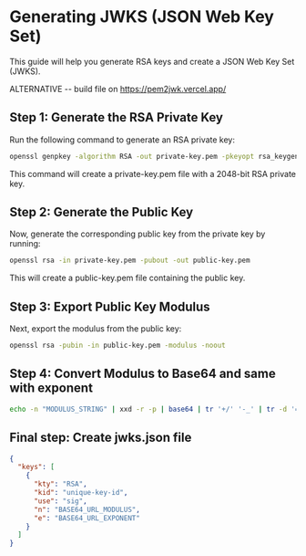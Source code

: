 # Generating JWKS (JSON Web Key Set)

This guide will help you generate RSA keys and create a JSON Web Key Set (JWKS).

ALTERNATIVE -- build file on https://pem2jwk.vercel.app/

## Step 1: Generate the RSA Private Key

Run the following command to generate an RSA private key:

```bash
openssl genpkey -algorithm RSA -out private-key.pem -pkeyopt rsa_keygen_bits:2048
```
This command will create a private-key.pem file with a 2048-bit RSA private key.

## Step 2: Generate the Public Key
Now, generate the corresponding public key from the private key by running:

```bash
openssl rsa -in private-key.pem -pubout -out public-key.pem
```
This will create a public-key.pem file containing the public key.

## Step 3: Export Public Key Modulus
Next, export the modulus from the public key:

```bash
openssl rsa -pubin -in public-key.pem -modulus -noout
```

## Step 4: Convert Modulus to Base64 and same with exponent

```bash
echo -n "MODULUS_STRING" | xxd -r -p | base64 | tr '+/' '-_' | tr -d '='
```

## Final step: Create jwks.json file

```json
{
  "keys": [
    {
      "kty": "RSA",
      "kid": "unique-key-id",
      "use": "sig",
      "n": "BASE64_URL_MODULUS",
      "e": "BASE64_URL_EXPONENT"
    }
  ]
}

```





